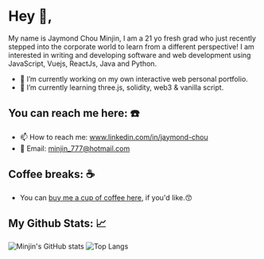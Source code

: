 # Hey 👋,
My name is Jaymond Chou Minjin, I am a 21 yo fresh grad who just recently stepped into the corporate world to learn from a different perspective! I am interested in writing and developing software and web development using JavaScript, Vuejs, ReactJs, Java and Python. 
- 🔭 I’m currently working on my own interactive web personal portfolio.
- 🌱 I’m currently learning three.js, solidity, web3 & vanilla script.

## You can reach me here: ☎️ 
- 📫 How to reach me: www.linkedin.com/in/jaymond-chou
- 📧 Email: minjin_777@hotmail.com

## Coffee breaks: ☕ 
- You can [buy me a cup of coffee here](https://www.buymeacoffee.com/minjin777z), if you'd like.😙

## My Github Stats: 📈
![Minjin's GitHub stats](https://github-readme-stats.vercel.app/api?username=kuntakinte777&show_icons=true&theme=apprentice)
![Top Langs](https://github-readme-stats.vercel.app/api/top-langs/?username=kuntakinte777&layout=compact)



